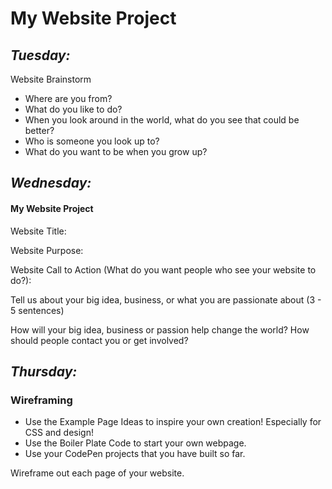 # **My Website Project**

## ***Tuesday:***

Website Brainstorm

- Where are you from?
- What do you like to do?
- When you look around in the world, what do you see that could be better?
- Who is someone you look up to?
- What do you want to be when you grow up?


## ***Wednesday:***

#### **My Website Project**

Website Title:

Website Purpose:

Website Call to Action (What do you want people who see your website to do?):

Tell us about your big idea, business, or what you are passionate about (3 - 5 sentences)

How will your big idea, business or passion help change the world?
How should people contact you or get involved?

## ***Thursday:***

### **Wireframing**
- Use the Example Page Ideas to inspire your own creation! Especially for CSS and design!
- Use the Boiler Plate Code to start your own webpage.
- Use your CodePen projects that you have built so far.

Wireframe out each page of your website. 


